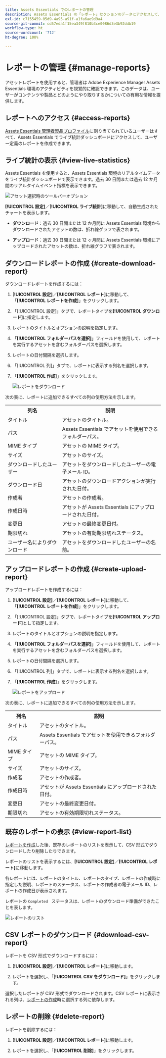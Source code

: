 ```yaml
---
title: Assets Essentials でのレポートの管理
description: Assets Essentials の「レポート」セクションのデータにアクセスして、製品と機能の使用状況を評価し、主要な成功指標に関するインサイトを導き出します。
exl-id: c7155459-05d9-4a95-a91f-a1fa6ae9d9a4
source-git-commit: cd57eda1f15ea349f810b3ce0086d3e3b92ddb19
workflow-type: ht
source-wordcount: '712'
ht-degree: 100%

---
```


# レポートの管理 {#manage-reports}

アセットレポートを使用すると、管理者は Adobe Experience Manager Assets Essentials 環境のアクティビティを視覚的に確認できます。このデータは、ユーザーがコンテンツや製品とどのようにやり取りするかについての有用な情報を提供します。

## レポートへのアクセス {#access-reports}

[Assets Essentials 管理者製品プロファイル](deploy-administer.md)に割り当てられているユーザーはすべて、Assets Essentials でライブ統計ダッシュボードにアクセスして、ユーザー定義のレポートを作成できます。

## ライブ統計の表示 {#view-live-statistics}

Assets Essentials を使用すると、Assets Essentials 環境のリアルタイムデータをライブ統計ダッシュボードで表示できます。過去 30 日間または過去 12 か月間のリアルタイムイベント指標を表示できます。

![アセット選択時のツールバーオプション](assets/assets-essentials-live-statistics.png)

**[!UICONTROL 設定]**／**[!UICONTROL ライブ統計]**&#x200B;に移動して、自動生成されたチャートを表示します。

* **ダウンロード**：過去 30 日間または 12 か月間に Assets Essentials 環境からダウンロードされたアセットの数は、折れ線グラフで表されます。

* **アップロード**：過去 30 日間または 12 ヶ月間に Assets Essentials 環境にアップロードされたアセットの数は、折れ線グラフで表されます。

<!--

* **Storage usage**: The storage usage, in gigabytes (GB), for the Assets Essentials environment, for the last 30 days or 12 months represented using a bar chart.

-->

## ダウンロードレポートの作成 {#create-download-report}

ダウンロードレポートを作成するには：

1. **[!UICONTROL 設定]**／**[!UICONTROL レポート]**&#x200B;に移動して、「**[!UICONTROL レポートを作成]**」をクリックします。

1. 「[!UICONTROL 設定]」タブで、レポートタイプを&#x200B;**[!UICONTROL ダウンロード]**&#x200B;に指定します。

1. レポートのタイトルとオプションの説明を指定します。

1. 「**[!UICONTROL フォルダーパスを選択]**」フィールドを使用して、レポートを実行するアセットを含むフォルダーパスを選択します。

1. レポートの日付間隔を選択します。

1. 「[!UICONTROL 列]」タブで、レポートに表示する列名を選択します。

1. 「**[!UICONTROL 作成]**」をクリックします。

   ![レポートをダウンロード](assets/download-reports-config.png)

次の表に、レポートに追加できるすべての列の使用方法を示します。

<table>
    <tbody>
     <tr>
      <th><strong>列名</strong></th>
      <th><strong>説明</strong></th>
     </tr>
     <tr>
      <td>タイトル</td>
      <td>アセットのタイトル。</td>
     </tr>
     <tr>
      <td>パス </td>
      <td>Assets Essentials でアセットを使用できるフォルダーパス。</td>
     </tr>
     <tr>
      <td>MIME タイプ</td>
      <td>アセットの MIME タイプ。</td>
     </tr>
     <tr>
      <td>サイズ</td>
      <td>アセットのサイズ。</td>
     </tr>
     <tr>
      <td>ダウンロードしたユーザー</td>
      <td>アセットをダウンロードしたユーザーの電子メール ID。</td>
     </tr>
     <tr>
      <td>ダウンロード日</td>
      <td>アセットのダウンロードアクションが実行された日付。</td>
     </tr>
     <tr>
      <td>作成者</td>
      <td>アセットの作成者。</td>
     </tr>
     <tr>
      <td>作成日時</td>
      <td>アセットが Assets Essentials にアップロードされた日付。</td>
     </tr>
     <tr>
      <td>変更日</td>
      <td>アセットの最終変更日付。</td>
     </tr>
     <tr>
      <td>期限切れ</td>
      <td>アセットの有効期限切れステータス。</td>
     </tr>
     <tr>
      <td>ユーザー名によりダウンロード</td>
      <td>アセットをダウンロードしたユーザーの名前。</td>
     </tr>           
    </tbody>
   </table>

## アップロードレポートの作成 {#create-upload-report}

アップロードレポートを作成するには：

1. **[!UICONTROL 設定]**／**[!UICONTROL レポート]**&#x200B;に移動して、「**[!UICONTROL レポートを作成]**」をクリックします。

1. 「[!UICONTROL 設定]」タブで、レポートタイプを&#x200B;**[!UICONTROL アップロード]**&#x200B;として指定します。

1. レポートのタイトルとオプションの説明を指定します。

1. 「**[!UICONTROL フォルダーパスを選択]**」フィールドを使用して、レポートを実行するアセットを含むフォルダーパスを選択します。

1. レポートの日付間隔を選択します。

1. 「[!UICONTROL 列]」タブで、レポートに表示する列名を選択します。

1. 「**[!UICONTROL 作成]**」をクリックします。

   ![レポートをアップロード](assets/upload-reports-config.png)

次の表に、レポートに追加できるすべての列の使用方法を示します。

<table>
    <tbody>
     <tr>
      <th><strong>列名</strong></th>
      <th><strong>説明</strong></th>
     </tr>
     <tr>
      <td>タイトル</td>
      <td>アセットのタイトル。</td>
     </tr>
     <tr>
      <td>パス </td>
      <td>Assets Essentials でアセットを使用できるフォルダーパス。</td>
     </tr>
     <tr>
      <td>MIME タイプ</td>
      <td>アセットの MIME タイプ。</td>
     </tr>
     <tr>
      <td>サイズ</td>
      <td>アセットのサイズ。</td>
     </tr>
     <tr>
      <td>作成者</td>
      <td>アセットの作成者。</td>
     </tr>
     <tr>
      <td>作成日時</td>
      <td>アセットが Assets Essentials にアップロードされた日付。</td>
     </tr>
     <tr>
      <td>変更日</td>
      <td>アセットの最終変更日付。</td>
     </tr>
     <tr>
      <td>期限切れ</td>
      <td>アセットの有効期限切れステータス。</td>
     </tr>              
    </tbody>
   </table>

## 既存のレポートの表示 {#view-report-list}

[レポートを作成](#create-report)した後、既存のレポートのリストを表示して、CSV 形式でダウンロードしたり削除したりできます。

レポートのリストを表示するには、**[!UICONTROL 設定]**／**[!UICONTROL レポート]**&#x200B;に移動します。

各レポートには、レポートのタイトル、レポートのタイプ、レポートの作成時に指定した説明、レポートのステータス、レポートの作成者の電子メール ID、レポートの作成日が表示されます。

レポートの `Completed ` ステータスは、レポートのダウンロード準備ができたことを表します。

![レポートのリスト](assets/list-of-reports.png)


## CSV レポートのダウンロード {#download-csv-report}

レポートを CSV 形式でダウンロードするには：

1. **[!UICONTROL 設定]**／**[!UICONTROL レポート]**&#x200B;に移動します。

1. レポートを選択し、「**[!UICONTROL CSV をダウンロード]**」をクリックします。

選択したレポートが CSV 形式でダウンロードされます。CSV レポートに表示される列は、[レポートの作成](#create-report)時に選択する列に依存します。

## レポートの削除 {#delete-report}

レポートを削除するには：

1. **[!UICONTROL 設定]**／**[!UICONTROL レポート]**&#x200B;に移動します。

1. レポートを選択し、「**[!UICONTROL 削除]**」をクリックします。
